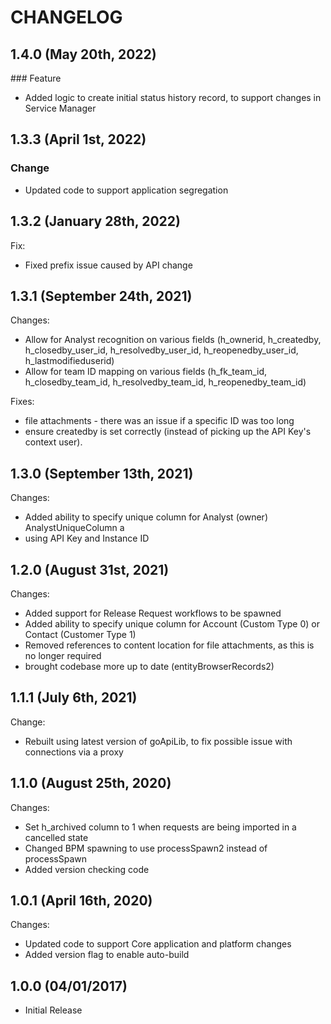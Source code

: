 # CHANGELOG

## 1.4.0 (May 20th, 2022)

### Feature 

- Added logic to create initial status history record, to support changes in Service Manager

## 1.3.3 (April 1st, 2022)

### Change

- Updated code to support application segregation

## 1.3.2 (January 28th, 2022)

Fix:
- Fixed prefix issue caused by API change


## 1.3.1 (September 24th, 2021)

Changes:
- Allow for Analyst recognition on various fields (h_ownerid, h_createdby, h_closedby_user_id, h_resolvedby_user_id, h_reopenedby_user_id, h_lastmodifieduserid)
- Allow for team ID mapping on various fields (h_fk_team_id, h_closedby_team_id, h_resolvedby_team_id, h_reopenedby_team_id)

Fixes:
- file attachments - there was an issue if a specific ID was too long
- ensure createdby is set correctly (instead of picking up the API Key's context user).

## 1.3.0 (September 13th, 2021)

Changes:

- Added ability to specify unique column for Analyst (owner) AnalystUniqueColumn a
- using API Key and Instance ID

## 1.2.0 (August 31st, 2021)

Changes:

- Added support for Release Request workflows to be spawned
- Added ability to specify unique column for Account (Custom Type 0) or Contact (Customer Type 1)
- Removed references to content location for file attachments, as this is no longer required
- brought codebase more up to date (entityBrowserRecords2)

## 1.1.1 (July 6th, 2021)

Change:

- Rebuilt using latest version of goApiLib, to fix possible issue with connections via a proxy

## 1.1.0 (August 25th, 2020)

Changes:

- Set h_archived column to 1 when requests are being imported in a cancelled state
- Changed BPM spawning to use processSpawn2 instead of processSpawn
- Added version checking code

## 1.0.1 (April 16th, 2020)

Changes:

- Updated code to support Core application and platform changes
- Added version flag to enable auto-build

## 1.0.0 (04/01/2017)

- Initial Release
